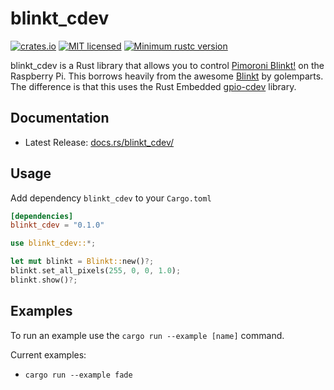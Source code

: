 # blinkt_cdev

[![crates.io](https://meritbadge.herokuapp.com/blinkt_cdev)](https://crates.io/crates/blinkt_cdev)
[![MIT licensed](https://img.shields.io/badge/license-MIT-blue.svg)](LICENSE)
[![Minimum rustc version](https://img.shields.io/badge/rustc-v1.39.0-lightgray.svg)](https://blog.rust-lang.org/2019/11/07/Rust-1.39.0.html)

blinkt_cdev is a Rust library that allows you to control [Pimoroni Blinkt!](https://shop.pimoroni.com/products/blinkt) on the Raspberry Pi. This borrows heavily from the awesome [Blinkt](https://github.com/golemparts/blinkt) by golemparts. The difference is that this uses the Rust Embedded [gpio-cdev](https://github.com/rust-embedded/gpio-cdev) library.

## Documentation

- Latest Release: [docs.rs/blinkt_cdev/](https://docs.rs/blinkt_cdev/)

## Usage

Add dependency `blinkt_cdev` to your `Cargo.toml`

```toml
[dependencies]
blinkt_cdev = "0.1.0"
```

```rust
use blinkt_cdev::*;

let mut blinkt = Blinkt::new()?;
blinkt.set_all_pixels(255, 0, 0, 1.0);
blinkt.show()?;
```

## Examples

To run an example use the `cargo run --example [name]` command.

Current examples:

- `cargo run --example fade`
